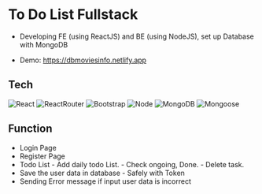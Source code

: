 # To Do List Fullstack
- Developing FE (using ReactJS) and BE (using NodeJS), set up Database with MongoDB 
* Demo: https://dbmoviesinfo.netlify.app

## Tech
![React](https://img.shields.io/badge/-React-222222?style=for-the-badge&logo=react)
![ReactRouter](https://img.shields.io/badge/-ReactRouter-white?style=for-the-badge&logo=ReactRouter)
![Bootstrap](https://img.shields.io/badge/-Bootstrap-purple?style=for-the-badge&logo=Bootstrap)
![Node](https://img.shields.io/badge/-Nodejs-43853d?style=for-the-badge&logo=Node.js&logoColor=white)
![MongoDB](https://img.shields.io/badge/-MongoDB-7FFF00?style=for-the-badge&logo=MongoDB)
![Mongoose](https://img.shields.io/badge/-Mongoose-6B8E23?style=for-the-badge&logo=Mongoose)

## Function
* Login Page
* Register Page
* Todo List - Add daily todo List.
            - Check ongoing, Done.
            - Delete task.
* Save the user data in database - Safely with Token
* Sending Error message if input user data is incorrect
